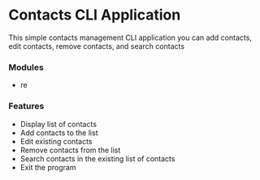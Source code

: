 # Contacts CLI Application
This simple contacts management CLI application you can add contacts, edit contacts, remove contacts, and search contacts

### Modules
- re

### Features
- Display list of contacts
- Add contacts to the list
- Edit existing contacts
- Remove contacts from the list
- Search contacts in the existing list of contacts
- Exit the program
